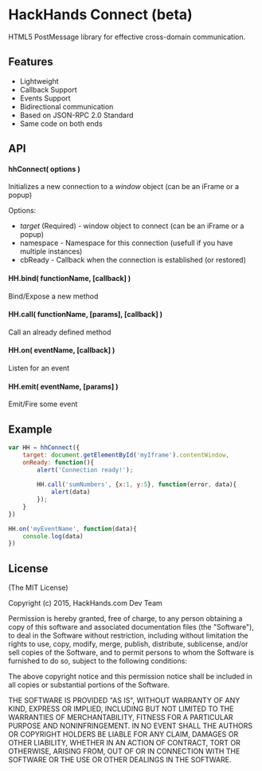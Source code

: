 # HackHands Connect (beta)
HTML5 PostMessage library for effective cross-domain communication.


## Features
- Lightweight
- Callback Support
- Events Support
- Bidirectional communication
- Based on JSON-RPC 2.0 Standard
- Same code on both ends


## API
#### hhConnect( options )
Initializes a new connection to a *window* object (can be an iFrame or a popup)

Options:

- *target* (Required) - window object to connect (can be an iFrame or a popup)
- namespace - Namespace for this connection (usefull if you have multiple instances)
- cbReady - Callback when the connection is established (or restored)


#### HH.bind( functionName, [callback] )
Bind/Expose a new method

#### HH.call( functionName, [params], [callback] )
Call an already defined method

#### HH.on( eventName, [callback] )
Listen for an event

#### HH.emit( eventName, [params] )
Emit/Fire some event


## Example

```js
var HH = hhConnect({ 
	target: document.getElementById('myIframe').contentWindow,
	onReady: function(){
		alert('Connection ready!');
	
		HH.call('sumNumbers', {x:1, y:5}, function(error, data){
			alert(data)
		});
	}
})

HH.on('myEventName', function(data){
	console.log(data)
})
```



## License 

(The MIT License)

Copyright (c) 2015, HackHands.com Dev Team

Permission is hereby granted, free of charge, to any person obtaining a copy
of this software and associated documentation files (the "Software"), to deal
in the Software without restriction, including without limitation the rights
to use, copy, modify, merge, publish, distribute, sublicense, and/or sell
copies of the Software, and to permit persons to whom the Software is
furnished to do so, subject to the following conditions:

The above copyright notice and this permission notice shall be included in
all copies or substantial portions of the Software.

THE SOFTWARE IS PROVIDED "AS IS", WITHOUT WARRANTY OF ANY KIND, EXPRESS OR
IMPLIED, INCLUDING BUT NOT LIMITED TO THE WARRANTIES OF MERCHANTABILITY,
FITNESS FOR A PARTICULAR PURPOSE AND NONINFRINGEMENT. IN NO EVENT SHALL THE
AUTHORS OR COPYRIGHT HOLDERS BE LIABLE FOR ANY CLAIM, DAMAGES OR OTHER
LIABILITY, WHETHER IN AN ACTION OF CONTRACT, TORT OR OTHERWISE, ARISING FROM,
OUT OF OR IN CONNECTION WITH THE SOFTWARE OR THE USE OR OTHER DEALINGS IN
THE SOFTWARE.